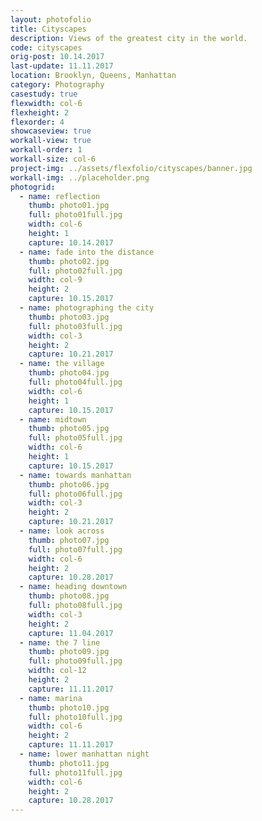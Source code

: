 ```yaml
---
layout: photofolio
title: Cityscapes
description: Views of the greatest city in the world.
code: cityscapes
orig-post: 10.14.2017
last-update: 11.11.2017
location: Brooklyn, Queens, Manhattan
category: Photography
casestudy: true
flexwidth: col-6
flexheight: 2
flexorder: 4
showcaseview: true
workall-view: true
workall-order: 1
workall-size: col-6
project-img: ../assets/flexfolio/cityscapes/banner.jpg
workall-img: ../placeholder.png
photogrid:
  - name: reflection
    thumb: photo01.jpg
    full: photo01full.jpg
    width: col-6
    height: 1
    capture: 10.14.2017
  - name: fade into the distance
    thumb: photo02.jpg
    full: photo02full.jpg
    width: col-9
    height: 2
    capture: 10.15.2017
  - name: photographing the city
    thumb: photo03.jpg
    full: photo03full.jpg
    width: col-3
    height: 2
    capture: 10.21.2017
  - name: the village
    thumb: photo04.jpg
    full: photo04full.jpg
    width: col-6
    height: 1
    capture: 10.15.2017
  - name: midtown
    thumb: photo05.jpg
    full: photo05full.jpg
    width: col-6
    height: 1
    capture: 10.15.2017
  - name: towards manhattan
    thumb: photo06.jpg
    full: photo06full.jpg
    width: col-3
    height: 2
    capture: 10.21.2017
  - name: look across
    thumb: photo07.jpg
    full: photo07full.jpg
    width: col-6
    height: 2
    capture: 10.28.2017
  - name: heading downtown
    thumb: photo08.jpg
    full: photo08full.jpg
    width: col-3
    height: 2
    capture: 11.04.2017
  - name: the 7 line
    thumb: photo09.jpg
    full: photo09full.jpg
    width: col-12
    height: 2
    capture: 11.11.2017
  - name: marina
    thumb: photo10.jpg
    full: photo10full.jpg
    width: col-6
    height: 2
    capture: 11.11.2017
  - name: lower manhattan night
    thumb: photo11.jpg
    full: photo11full.jpg
    width: col-6
    height: 2
    capture: 10.28.2017
---
```

